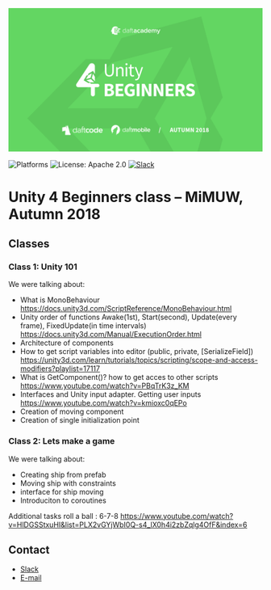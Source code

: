 [![Unity 4 Beginners Autumn 2018](unity.png)](https://github.com/DaftMobile/unity4beginners_autumn2018)

![Platforms](https://img.shields.io/badge/Platform-Unity-blue.svg?style=flat)
![License: Apache 2.0](https://img.shields.io/badge/License-Apache%202.0-blue.svg?style=flat)
[![Slack](https://img.shields.io/badge/slack-https://daftacademyunity.slack.com-brightgreen.svg)](https://daftacademyunity.slack.com/)


# Unity 4 Beginners class – MiMUW, Autumn 2018

## Classes

### Class 1: Unity 101

We were talking about:
- What is MonoBehaviour https://docs.unity3d.com/ScriptReference/MonoBehaviour.html
- Unity order of functions Awake(1st), Start(second), Update(every frame), FixedUpdate(in time intervals) https://docs.unity3d.com/Manual/ExecutionOrder.html
- Architecture of components
- How to get script variables into editor (public, private, [SerializeField])  https://unity3d.com/learn/tutorials/topics/scripting/scope-and-access-modifiers?playlist=17117
- What is GetComponent<Type>()? how to get acces to other scripts https://www.youtube.com/watch?v=PBqTrK3z_KM
- Interfaces and Unity input adapter. Getting user inputs https://www.youtube.com/watch?v=kmioxc0qEPo
- Creation of moving component
- Creation of single initialization point

### Class 2: Lets make a game
We were talking about:
  - Creating ship from prefab
  - Moving ship with constraints
  - interface for ship moving
  - Introduciton to coroutines
  
  Additional tasks 
  roll a ball : 6-7-8 https://www.youtube.com/watch?v=HlDGSStxuHI&list=PLX2vGYjWbI0Q-s4_lX0h4i2zbZqlg4OfF&index=6
  


## Contact

- [Slack](https://daftacademyunity.slack.com/)
- [E-mail](mailto:unity@daftacademy.pl)
